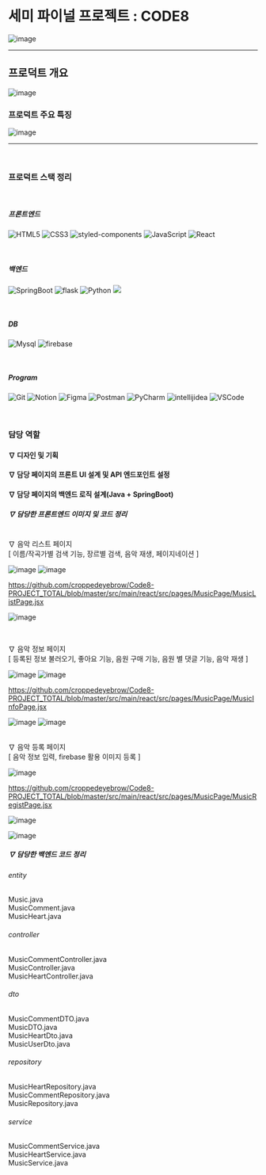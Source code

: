 <h1>세미 파이널 프로젝트 : CODE8</h1>


![image](https://github.com/user-attachments/assets/5022a960-8393-46c2-96da-1392f7624155)



----
<h2>프로덕트 개요</h2>

![image](https://github.com/user-attachments/assets/d6b7e579-4f69-4cfc-bf23-4e3f610b010f)

<h3>프로덕트 주요 특징</h3>


![image](https://github.com/user-attachments/assets/4906f024-6d3d-498f-a943-5a5a6d215395)


----
</br>

<h3>프로덕트 스택 정리</h3>
</br>
<h5>프론트엔드</h5>

![HTML5](https://img.shields.io/badge/HTML5-E34F26.svg?&style=for-the-badge&logo=HTML5&logoColor=white)
![CSS3](https://img.shields.io/badge/CSS3-1572B6.svg?&style=for-the-badge&logo=CSS3&logoColor=white)
![styled-components](https://img.shields.io/badge/styled%20components-DB7093.svg?&style=for-the-badge&logo=styled%20components&logoColor=white)
![JavaScript](https://img.shields.io/badge/JavaScript-F7DF1E.svg?&style=for-the-badge&logo=JavaScript&logoColor=white)
![React](https://img.shields.io/badge/React-61DAFB.svg?&style=for-the-badge&logo=React&logoColor=white)

</br>

<h5>백엔드</h5>

![SpringBoot](https://img.shields.io/badge/SpringBoot-6DB33F.svg?&style=for-the-badge&logo=SpringBoot&logoColor=white)
![flask](https://img.shields.io/badge/flask-000000.svg?&style=for-the-badge&logo=flask&logoColor=white)
![Python](https://img.shields.io/badge/python-3776AB.svg?&style=for-the-badge&logo=python&logoColor=white)
<img src="https://img.shields.io/badge/java-%23ED8B00?style=for-the-badge&logo=openjdk&logoColor=white">



</br>


<h5>DB</h5>

![Mysql](https://img.shields.io/badge/mysql-4479A1.svg?&style=for-the-badge&logo=mysql&logoColor=white)
![firebase](https://img.shields.io/badge/firebase-DD2C00.svg?&style=for-the-badge&logo=firebase&logoColor=white)

</br>

<h5>Program</h5>

![Git](https://img.shields.io/badge/Git-F05032.svg?&style=for-the-badge&logo=Git&logoColor=white) ![Notion](https://img.shields.io/badge/Notion-000000.svg?&style=for-the-badge&logo=Notion&logoColor=white) ![Figma](https://img.shields.io/badge/Figma-F24E1E.svg?&style=for-the-badge&logo=Figma&logoColor=white) ![Postman](https://img.shields.io/badge/postman-FF6C37.svg?&style=for-the-badge&logo=postman&logoColor=white)
![PyCharm](https://img.shields.io/badge/PyCharm-000000.svg?&style=for-the-badge&logo=PyCharm&logoColor=white) 
![intellijidea](https://img.shields.io/badge/intellijidea-000000.svg?&style=for-the-badge&logo=intellijidea&logoColor=white) 
![VSCode](https://img.shields.io/badge/vscode-2C2C32.svg?&style=for-the-badge&logo=vscode&logoColor=white) 

</br>

<h3>담당 역할</h3>
    <h4>∇ 디자인 및 기획 </h4>
    <h4>∇ 담당 페이지의 프론트 UI 설계 및 API 엔드포인트 설정 </h4>
    <h4>∇ 담당 페이지의 백엔드 로직 설계(Java + SpringBoot) </h4>
    
<h5>∇ 담당한 프론트엔드 이미지 및 코드 정리 </h5>
    </br>
∇ 음악 리스트 페이지 </br>
                [ 이름/작곡가별 검색 기능, 장르별 검색, 음악 재생, 페이지네이션 ] </br>

 ![image](https://github.com/user-attachments/assets/4d933cb5-76b5-4e38-9caf-6dd388dfdc27)
 ![image](https://github.com/user-attachments/assets/1a691f58-7528-4a56-aa15-846c8da3fa8f)


https://github.com/croppedeyebrow/Code8-PROJECT_TOTAL/blob/master/src/main/react/src/pages/MusicPage/MusicListPage.jsx

![image](https://github.com/user-attachments/assets/ef6d62a8-31a3-4d81-8298-3b6ebe45ee9e)

 
</br>



∇ 음악 정보 페이지 </br>
                [ 등록된 정보 불러오기, 좋아요 기능, 음원 구매 기능, 음원 별 댓글 기능, 음악 재생 ] </br>
                
![image](https://github.com/user-attachments/assets/b8a7fd5c-e291-4164-a23e-f83c1c05d0f4)
![image](https://github.com/user-attachments/assets/53861c59-34fd-4ea9-b509-c0c3b1d11a96)


https://github.com/croppedeyebrow/Code8-PROJECT_TOTAL/blob/master/src/main/react/src/pages/MusicPage/MusicInfoPage.jsx

![image](https://github.com/user-attachments/assets/967153fc-fab8-4acb-94a9-592bdad1f378)
![image](https://github.com/user-attachments/assets/bfa753ab-1c50-4eaf-81f4-c58754e478c6)




 </br>
            ∇ 음악 등록 페이지 </br>
                [ 음악 정보 입력, firebase 활용 이미지 등록 ]
                
![image](https://github.com/user-attachments/assets/7a0b313a-3ef3-4886-9227-bc5199dba91c)

https://github.com/croppedeyebrow/Code8-PROJECT_TOTAL/blob/master/src/main/react/src/pages/MusicPage/MusicRegistPage.jsx

![image](https://github.com/user-attachments/assets/15721346-23b3-4889-8778-5ea833797e9c)

![image](https://github.com/user-attachments/assets/c1656fbf-0220-4043-b92b-4a1170b1976d)




<h5>∇ 담당한 백엔드 코드 정리 </h5>

<h6>entity</h6>
Music.java </br>
MusicComment.java </br>
MusicHeart.java </br>

<h6>controller</h6>
MusicCommentController.java </br>
MusicController.java </br>
MusicHeartController.java </br>

<h6>dto</h6>
MusicCommentDTO.java </br>
MusicDTO.java </br>
MusicHeartDto.java </br>
MusicUserDto.java </br>

<h6>repository</h6>
MusicHeartRepository.java </br>
MusicCommentRepository.java </br>
MusicRepository.java </br>

<h6>service</h6>
MusicCommentService.java </br>
MusicHeartService.java </br>
MusicService.java

